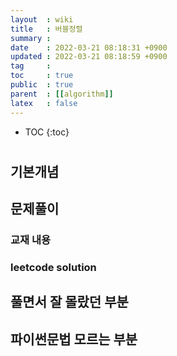 ```yaml
---
layout  : wiki
title   : 버블정렬 
summary : 
date    : 2022-03-21 08:18:31 +0900
updated : 2022-03-21 08:18:59 +0900
tag     : 
toc     : true
public  : true
parent  : [[algorithm]] 
latex   : false
---
```

* TOC
{:toc}

# 
## 기본개념 

## 문제풀이  
### 교재 내용

### leetcode solution

## 풀면서 잘 몰랐던 부분 

## 파이썬문법 모르는 부분 

